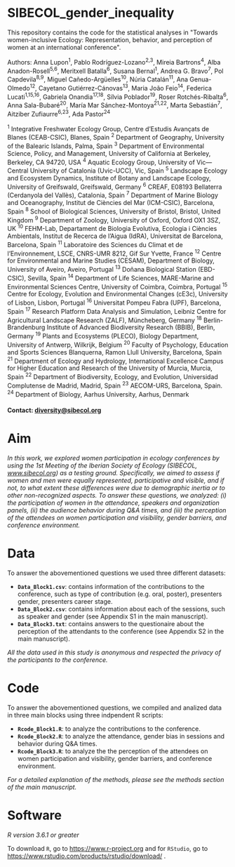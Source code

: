 # SIBECOL_gender_inequality
This repository contains the code for the statistical analyses in "Towards women-inclusive Ecology: Representation, behavior, and perception of women at an international conference".

Authors: Anna Lupon<sup>1</sup>, Pablo Rodríguez-Lozano<sup>2,3</sup>, Mireia Bartrons<sup>4</sup>, Alba Anadon-Rosell<sup>5,6</sup>, Meritxell Batalla<sup>6</sup>, Susana Bernal<sup>1</sup>, Andrea G. Bravo<sup>7</sup>, Pol Capdevila<sup>8,9</sup>, Miguel Cañedo-Argüelles<sup>10</sup>, Núria Catalán<sup>11</sup>, Ana Genua-Olmedo<sup>12</sup>, Cayetano Gutiérrez-Cánovas<sup>13</sup>, Maria João Feio<sup>14</sup>, Federica Lucati<sup>1,15,16</sup>, Gabriela Onandia<sup>17,18</sup>, Sílvia Poblador<sup>19</sup>, Roser Rotchés-Ribalta<sup>6</sup>, Anna Sala-Bubaré<sup>20</sup>, María Mar Sánchez-Montoya<sup>21,22</sup>, Marta Sebastián<sup>7</sup>, Aitziber Zufiaurre<sup>6,23</sup>, Ada Pastor<sup>24</sup> 

<sup>1</sup> Integrative Freshwater Ecology Group, Centre d’Estudis Avançats de Blanes (CEAB-CSIC), Blanes, Spain
<sup>2</sup> Department of Geography, University of the Balearic Islands, Palma, Spain
<sup>3</sup> Department of Environmental Science, Policy, and Management, University of California at Berkeley, Berkeley, CA 94720, USA
<sup>4</sup> Aquatic Ecology Group, University of Vic—Central University of Catalonia (Uvic-UCC), Vic, Spain
<sup>5</sup> Landscape Ecology and Ecosystem Dynamics, Institute of Botany and Landscape Ecology, University of Greifswald, Greifswald, Germany
<sup>6</sup> CREAF, E08193 Bellaterra (Cerdanyola del Vallès), Catalonia, Spain
<sup>7</sup> Department of Marine Biology and Oceanography, Institut de Ciències del Mar (ICM-CSIC), Barcelona, Spain
<sup>8</sup> School of Biological Sciences, University of Bristol, Bristol, United Kingdom
<sup>9</sup> Department of Zoology, University of Oxford, Oxford OX1 3SZ, UK
<sup>10</sup> FEHM-Lab, Departament de Biologia Evolutiva, Ecologia i Ciències Ambientals, Institut de Recerca de l’Aigua (IdRA), Universitat de Barcelona, Barcelona, Spain
<sup>11</sup> Laboratoire des Sciences du Climat et de l’Environnement, LSCE, CNRS-UMR 8212, Gif Sur Yvette, France
<sup>12</sup> Centre for Environmental and Marine Studies (CESAM), Department of Biology, University of Aveiro, Aveiro, Portugal
<sup>13</sup> Doñana Biological Station (EBD-CSIC), Sevilla, Spain
<sup>14</sup> Department of Life Sciences, MARE-Marine and Environmental Sciences Centre, University of Coimbra, Coimbra, Portugal
<sup>15</sup> Centre for Ecology, Evolution and Environmental Changes (cE3c), University of Lisbon, Lisbon, Portugal 
<sup>16</sup> Universitat Pompeu Fabra (UPF), Barcelona, Spain
<sup>17</sup> Research Platform Data Analysis and Simulation, Leibniz Centre for Agricultural Landscape Research (ZALF), Müncheberg, Germany
<sup>18</sup> Berlin-Brandenburg Institute of Advanced Biodiversity Research (BBIB), Berlin, Germany
<sup>19</sup> Plants and Ecosystems (PLECO), Biology Department, University of Antwerp, Wilkrijk, Belgium
<sup>20</sup> Faculty of Psychology, Education and Sports Sciences Blanquerna, Ramon Llull University, Barcelona, Spain
<sup>21</sup> Department of Ecology and Hydrology, International Excellence Campus for Higher Education and Research of the University of Murcia, Murcia, Spain
<sup>22</sup> Department of Biodiversity, Ecology, and Evolution, Universidad Complutense de Madrid, Madrid, Spain
<sup>23</sup> AECOM-URS, Barcelona, Spain.
<sup>24</sup> Department of Biology, Aarhus University, Aarhus, Denmark


#### Contact: diversity@sibecol.org

# Aim
_In this work, we explored women participation in ecology conferences by using the 1st Meeting of the Iberian Society of Ecology (SIBECOL, www.sibecol.org) as a testing ground. Specifically, we aimed to assess if women and men were equally represented, participative and visible, and if not, to what extent these differences were due to demographic inertia or to other non-recognized aspects. To answer these questions, we analyzed: (i) the participation of women in the attendance, speakers and organization panels, (ii) the audience behavior during Q&A times, and (iii) the perception of the attendees on women participation and visibility, gender barriers, and conference environment._

# Data
To answer the abovementioned questions we used three different datasets: 

- __`Data_Block1.csv`__: contains information of the contributions to the conference, such as type of contribution (e.g. oral, poster), presenters gender, presenters career stage. 
- __`Data_Block2.csv`__: contains information about each of the sessions, such as speaker and gender (see Appendix S1 in the main manuscript). 
- __`Data_Block3.txt`__: contains answers to the questionaire about the perception of the attendants to the conference (see Appendix S2 in the main manuscript). 

_All the data used in this study is anonymous and respected the privacy of the participants to the conference._

# Code

To answer the abovementioned questions, we compiled and analized data in three main blocks using three indpendent R scripts: 

- __`Rcode_Block1.R`__: to analyze the contributions to the conference.
- __`Rcode_Block2.R`__: to analyze the attendance, gender bias in sessions and behavior during Q&A times.
- __`Rcode_Block3.R`__: to analyze the the perception of the attendees on women participation and visibility, gender barriers, and conference environment.

_For a detailed explanation of the methods, please see the methods section of the main manuscript._

# Software
_R version 3.6.1 or greater_

To download `R`, go to https://www.r-project.org and for `RStudio`, go to https://www.rstudio.com/products/rstudio/download/ .

